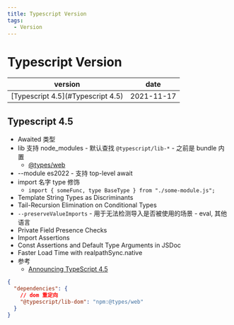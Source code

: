 ```yaml
---
title: Typescript Version
tags:
  - Version
---
```


# Typescript Version

| version                           | date       |
| --------------------------------- | ---------- |
| [Typescript 4.5](#Typescript 4.5) | 2021-11-17 |

## Typescript 4.5

- Awaited 类型
- lib 支持 node_modules - 默认查找 `@typescript/lib-*` - 之前是 bundle 内置
  - [@types/web](https://www.npmjs.com/package/@types/web)
- --module es2022 - 支持 top-level await
- import 名字 type 修饰
  - `import { someFunc, type BaseType } from "./some-module.js";`
- Template String Types as Discriminants
- Tail-Recursion Elimination on Conditional Types
- `--preserveValueImports` - 用于无法检测导入是否被使用的场景 - eval, 其他语言
- Private Field Presence Checks
- Import Assertions
- Const Assertions and Default Type Arguments in JSDoc
- Faster Load Time with realpathSync.native
- 参考
  - [Announcing TypeScript 4.5](https://devblogs.microsoft.com/typescript/announcing-typescript-4-5)

```json
{
  "dependencies": {
    // dom 重定向
    "@typescript/lib-dom": "npm:@types/web"
  }
}
```
